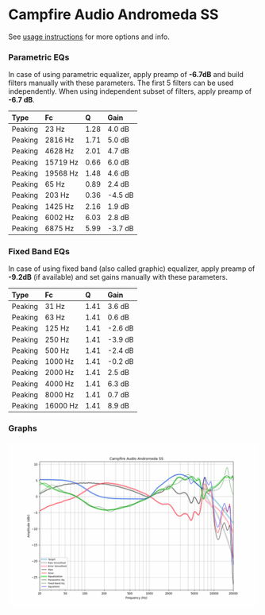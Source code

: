 # Campfire Audio Andromeda SS
See [usage instructions](https://github.com/jaakkopasanen/AutoEq#usage) for more options and info.

### Parametric EQs
In case of using parametric equalizer, apply preamp of **-6.7dB** and build filters manually
with these parameters. The first 5 filters can be used independently.
When using independent subset of filters, apply preamp of **-6.7 dB**.

| Type    | Fc       |    Q | Gain    |
|:--------|:---------|:-----|:--------|
| Peaking | 23 Hz    | 1.28 | 4.0 dB  |
| Peaking | 2816 Hz  | 1.71 | 5.0 dB  |
| Peaking | 4628 Hz  | 2.01 | 4.7 dB  |
| Peaking | 15719 Hz | 0.66 | 6.0 dB  |
| Peaking | 19568 Hz | 1.48 | 4.6 dB  |
| Peaking | 65 Hz    | 0.89 | 2.4 dB  |
| Peaking | 203 Hz   | 0.36 | -4.5 dB |
| Peaking | 1425 Hz  | 2.16 | 1.9 dB  |
| Peaking | 6002 Hz  | 6.03 | 2.8 dB  |
| Peaking | 6875 Hz  | 5.99 | -3.7 dB |

### Fixed Band EQs
In case of using fixed band (also called graphic) equalizer, apply preamp of **-9.2dB**
(if available) and set gains manually with these parameters.

| Type    | Fc       |    Q | Gain    |
|:--------|:---------|:-----|:--------|
| Peaking | 31 Hz    | 1.41 | 3.6 dB  |
| Peaking | 63 Hz    | 1.41 | 0.6 dB  |
| Peaking | 125 Hz   | 1.41 | -2.6 dB |
| Peaking | 250 Hz   | 1.41 | -3.9 dB |
| Peaking | 500 Hz   | 1.41 | -2.4 dB |
| Peaking | 1000 Hz  | 1.41 | -0.2 dB |
| Peaking | 2000 Hz  | 1.41 | 2.5 dB  |
| Peaking | 4000 Hz  | 1.41 | 6.3 dB  |
| Peaking | 8000 Hz  | 1.41 | 0.7 dB  |
| Peaking | 16000 Hz | 1.41 | 8.9 dB  |

### Graphs
![](./Campfire%20Audio%20Andromeda%20SS.png)
